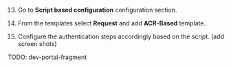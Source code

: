 
13. Go to **Script based configuration** configuration section.

14. From the templates select **Request** and add **ACR-Based** template.

15. Configure the authentication steps accordingly based on the script. (add screen shots)

TODO: dev-portal-fragment 